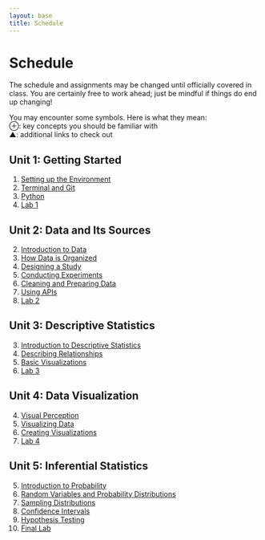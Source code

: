 ```yaml
---
layout: base
title: Schedule
---
```

# Schedule
The schedule and assignments may be changed until officially covered in class. You are certainly free to work ahead; just be mindful if things do end up changing!

<div class="Legend">
You may encounter some symbols. Here is what they mean: <br>
⊕: key concepts you should be familiar with<br>
▲: additional links to check out
</div>

## Unit 1: Getting Started
  1. [Setting up the Environment]({{site.baseurl}}/units/01/01/)
  1. [Terminal and Git]({{site.baseurl}}/units/01/02/)
  1. [Python]({{site.baseurl}}/units/01/03/)
  1. [Lab 1]({{site.baseurl}}/units/01/04/)

## Unit 2: Data and Its Sources
  2. [Introduction to Data]({{site.baseurl}}/units/02/01/)
  2. [How Data is Organized]({{site.baseurl}}/units/02/02/)
  2. [Designing a Study]({{site.baseurl}}/units/02/03)
  2. [Conducting Experiments]({{site.baseurl}}/units/02/04)
  2. [Cleaning and Preparing Data]({{site.baseurl}}/units/02/05)
  2. [Using APIs]({{site.baseurl}}/units/02/06/)
  2. [Lab 2]({{site.baseurl}}/units/02/07/)

## Unit 3: Descriptive Statistics
  3. [Introduction to Descriptive Statistics]({{site.baseurl}}/units/03/01/)
  3. [Describing Relationships]({{site.baseurl}}/units/03/02/)
  3. [Basic Visualizations]({{site.baseurl}}/units/03/03)
  3. [Lab 3]({{site.baseurl}}/units/03/04/)

## Unit 4: Data Visualization
  4. [Visual Perception]({{site.baseurl}}/units/04/01/)
  4. [Visualizing Data]({{site.baseurl}}/units/04/02/)
  4. [Creating Visualizations]({{site.baseurl}}/units/04/03)
  4. [Lab 4]({{site.baseurl}}/units/04/04/)

## Unit 5: Inferential Statistics
  5. [Introduction to Probability]({{site.baseurl}}/units/05/01/)
  5. [Random Variables and Probability Distributions]({{site.baseurl}}/units/05/02/)
  5. [Sampling Distributions]({{site.baseurl}}/units/05/03/)
  5. [Confidence Intervals]({{site.baseurl}}/units/05/04)
  5. [Hypothesis Testing]({{site.baseurl}}/units/05/05/)
  5. [Final Lab]({{site.baseurl}}/units/05/06/)